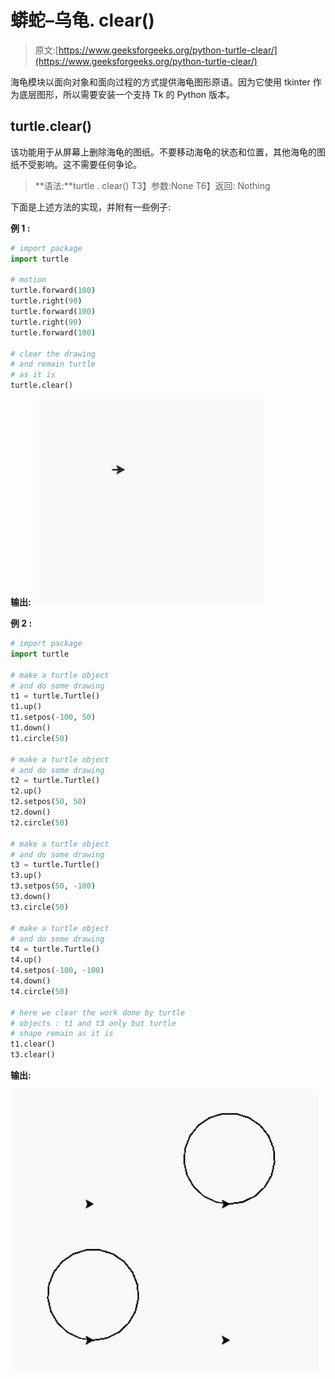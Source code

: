 # 蟒蛇–乌龟. clear()

> 原文:[https://www.geeksforgeeks.org/python-turtle-clear/](https://www.geeksforgeeks.org/python-turtle-clear/)

海龟模块以面向对象和面向过程的方式提供海龟图形原语。因为它使用 tkinter 作为底层图形，所以需要安装一个支持 Tk 的 Python 版本。

## turtle.clear()

该功能用于从屏幕上删除海龟的图纸。不要移动海龟的状态和位置，其他海龟的图纸不受影响。这不需要任何争论。

> **语法:**turtle . clear()
> T3】参数:None
> T6】返回: Nothing

下面是上述方法的实现，并附有一些例子:

**例 1 :**

```py
# import package
import turtle

# motion
turtle.forward(100)
turtle.right(90)
turtle.forward(100)
turtle.right(90)
turtle.forward(100)

# clear the drawing
# and remain turtle 
# as it is
turtle.clear()
```

**输出:**
![](img/bdeaac3dcf218fe9e3be1790cd5a787e.png)

**例 2 :**

```py
# import package
import turtle

# make a turtle object
# and do some drawing
t1 = turtle.Turtle()
t1.up()
t1.setpos(-100, 50)
t1.down()
t1.circle(50)

# make a turtle object
# and do some drawing
t2 = turtle.Turtle()
t2.up()
t2.setpos(50, 50)
t2.down()
t2.circle(50)

# make a turtle object
# and do some drawing
t3 = turtle.Turtle()
t3.up()
t3.setpos(50, -100)
t3.down()
t3.circle(50)

# make a turtle object
# and do some drawing
t4 = turtle.Turtle()
t4.up()
t4.setpos(-100, -100)
t4.down()
t4.circle(50)

# here we clear the work done by turtle 
# objects : t1 and t3 only but turtle 
# shape remain as it is
t1.clear()
t3.clear()
```

**输出:**

![](img/dfaa7bf3a7d41826b1b6df1f7423950d.png)